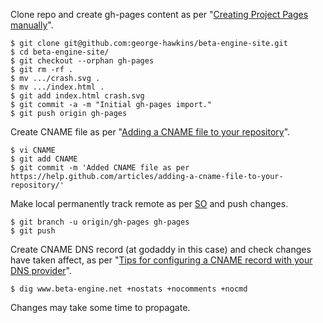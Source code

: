 Clone repo and create gh-pages content as per "[Creating Project Pages manually](https://help.github.com/articles/creating-project-pages-manually/)".

    $ git clone git@github.com:george-hawkins/beta-engine-site.git
    $ cd beta-engine-site/
    $ git checkout --orphan gh-pages
    $ git rm -rf .
    $ mv .../crash.svg .
    $ mv .../index.html .
    $ git add index.html crash.svg
    $ git commit -a -m "Initial gh-pages import."
    $ git push origin gh-pages

Create CNAME file as per "[Adding a CNAME file to your repository](https://help.github.com/articles/adding-a-cname-file-to-your-repository/)".

    $ vi CNAME
    $ git add CNAME 
    $ git commit -m 'Added CNAME file as per https://help.github.com/articles/adding-a-cname-file-to-your-repository/'

Make local permanently track remote as per [SO](http://stackoverflow.com/a/2286030/245602) and push changes.

    $ git branch -u origin/gh-pages gh-pages
    $ git push

Create CNAME DNS record (at godaddy in this case) and check changes have taken affect, as per "[Tips for configuring a CNAME record with your DNS provider](https://help.github.com/articles/tips-for-configuring-a-cname-record-with-your-dns-provider/)".

    $ dig www.beta-engine.net +nostats +nocomments +nocmd

Changes may take some time to propagate.
